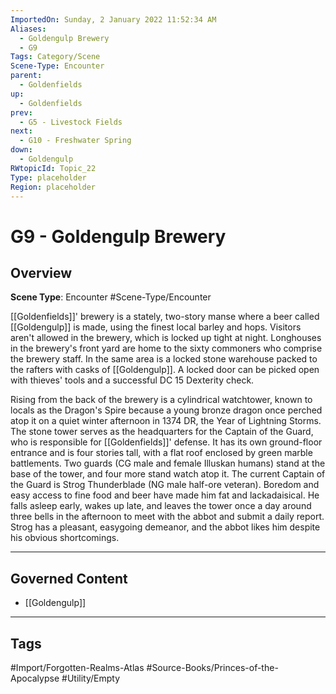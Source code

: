 ```yaml
---
ImportedOn: Sunday, 2 January 2022 11:52:34 AM
Aliases:
  - Goldengulp Brewery
  - G9
Tags: Category/Scene
Scene-Type: Encounter
parent:
  - Goldenfields
up:
  - Goldenfields
prev:
  - G5 - Livestock Fields
next:
  - G10 - Freshwater Spring
down:
  - Goldengulp
RWtopicId: Topic_22
Type: placeholder
Region: placeholder
---
```

# G9 - Goldengulp Brewery
## Overview
**Scene Type**: Encounter
#Scene-Type/Encounter

[[Goldenfields]]' brewery is a stately, two-story manse where a beer called [[Goldengulp]] is made, using the finest local barley and hops. Visitors aren't allowed in the brewery, which is locked up tight at night. Longhouses in the brewery's front yard are home to the sixty commoners who comprise the brewery staff. In the same area is a locked stone warehouse packed to the rafters with casks of [[Goldengulp]]. A locked door can be picked open with thieves' tools and a successful DC 15 Dexterity check.

Rising from the back of the brewery is a cylindrical watchtower, known to locals as the Dragon's Spire because a young bronze dragon once perched atop it on a quiet winter afternoon in 1374 DR, the Year of Lightning Storms. The stone tower serves as the headquarters for the Captain of the Guard, who is responsible for [[Goldenfields]]' defense. It has its own ground-floor entrance and is four stories tall, with a flat roof enclosed by green marble battlements. Two guards (CG male and female Illuskan humans) stand at the base of the tower, and four more stand watch atop it. The current Captain of the Guard is Strog Thunderblade (NG male half-ore veteran). Boredom and easy access to fine food and beer have made him fat and lackadaisical. He falls asleep early, wakes up late, and leaves the tower once a day around three bells in the afternoon to meet with the abbot and submit a daily report. Strog has a pleasant, easygoing demeanor, and the abbot likes him despite his obvious shortcomings.

---
## Governed Content
- [[Goldengulp]]


---
## Tags
#Import/Forgotten-Realms-Atlas #Source-Books/Princes-of-the-Apocalypse #Utility/Empty

